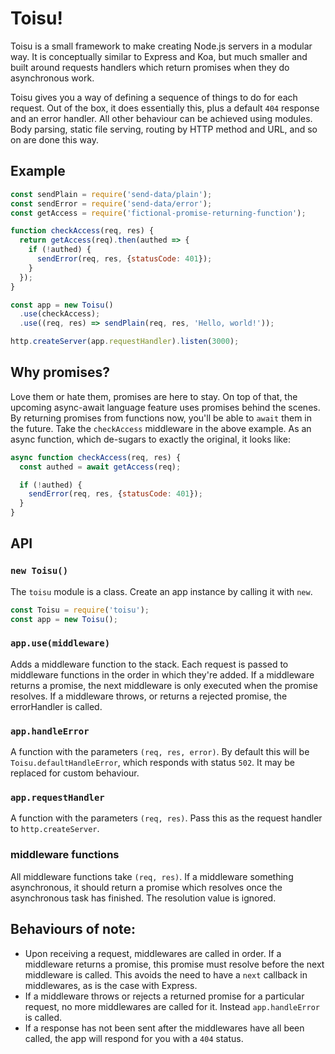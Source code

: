 # Toisu!

Toisu is a small framework to make creating Node.js servers in a modular way. It is conceptually
similar to Express and Koa, but much smaller and built around requests handlers which return
promises when they do asynchronous work.

Toisu gives you a way of defining a sequence of things to do for each request. Out of the box, it
does essentially this, plus a default `404` response and an error handler. All other behaviour can
be achieved using modules. Body parsing, static file serving, routing by HTTP method and URL, and so
on are done this way.

## Example

```javascript
const sendPlain = require('send-data/plain');
const sendError = require('send-data/error');
const getAccess = require('fictional-promise-returning-function');

function checkAccess(req, res) {
  return getAccess(req).then(authed => {
    if (!authed) {
      sendError(req, res, {statusCode: 401});
    }
  });
}

const app = new Toisu()
  .use(checkAccess);
  .use((req, res) => sendPlain(req, res, 'Hello, world!'));

http.createServer(app.requestHandler).listen(3000);
```

## Why promises?

Love them or hate them, promises are here to stay. On top of that, the upcoming async-await language
feature uses promises behind the scenes. By returning promises from functions now, you'll be able to
`await` them in the future. Take the `checkAccess` middleware in the above example. As an async
function, which de-sugars to exactly the original, it looks like:

```javascript
async function checkAccess(req, res) {
  const authed = await getAccess(req);

  if (!authed) {
    sendError(req, res, {statusCode: 401});
  }
}
```

## API

### `new Toisu()`

The `toisu` module is a class. Create an app instance by calling it with `new`.

```javascript
const Toisu = require('toisu');
const app = new Toisu();
```

### `app.use(middleware)`

Adds a middleware function to the stack. Each request is passed to middleware functions in the order
in which they're added. If a middleware returns a promise, the next middleware is only executed when
the promise resolves. If a middleware throws, or returns a rejected promise, the errorHandler is
called.

### `app.handleError`

A function with the parameters `(req, res, error)`. By default this will be
`Toisu.defaultHandleError`, which responds with status `502`. It may be replaced for custom
behaviour.

### `app.requestHandler`

A function with the parameters `(req, res)`. Pass this as the request handler to
`http.createServer`.

### middleware functions

All middleware functions take `(req, res)`. If a middleware something asynchronous, it should return
a promise which resolves once the asynchronous task has finished. The resolution value is ignored.

## Behaviours of note:

 - Upon receiving a request, middlewares are called in order. If a middleware returns a promise,
this promise must resolve before the next middleware is called. This avoids the need to have a
`next` callback in middlewares, as is the case with Express.
 - If a middleware throws or rejects a returned promise for a particular request, no more
middlewares are called for it. Instead `app.handleError` is called.
 - If a response has not been sent after the middlewares have all been called, the app will respond
for you with a `404` status.
